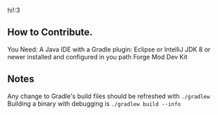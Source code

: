 hi!:3
## How to Contribute.
You Need:
A Java IDE with a Gradle plugin: Eclipse or IntelliJ
JDK 8 or newer installed and configured in you path
Forge Mod Dev Kit
## Notes
Any change to Gradle's build files should be refreshed with `./gradlew`
Building a binary with debugging is `./gradlew build --info`
